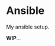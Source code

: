 # Ansible

My ansible setup.

**WIP**...

<!-- Setup YAY to use no password  -->
<!-- Remove this later  -->
<!-- giuseppe ALL=(ALL) NOPASSWD: /usr/bin/yay, /usr/bin/pacman -->
